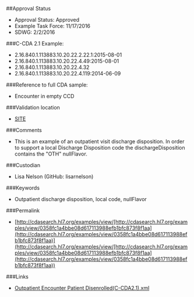 ##Approval Status 

* Approval Status: Approved
* Example Task Force: 11/17/2016
* SDWG: 2/2/2016

###C-CDA 2.1 Example: 

* 2.16.840.1.113883.10.20.22.2.22.1:2015-08-01
* 2.16.840.1.113883.10.20.22.4.49:2015-08-01
* 2.16.840.1.113883.10.20.22.4.32
* 2.16.840.1.113883.10.20.22.4.119:2014-06-09

###Reference to full CDA sample:
* Encounter in empty CCD


###Validation location

* [SITE](https://sitenv.org/c-cda-validator)


###Comments

* This is an example of an outpatient visit discharge disposition. In order to support a local Discharge Disposition code the dischargeDisposition contains the "OTH" nullFlavor.

###Custodian

* Lisa Nelson (GitHub: lisarnelson)



###Keywords

* Outpatient discharge disposition, local code, nullFlavor


###Permalink 

* [http://cdasearch.hl7.org/examples/view/[http://cdasearch.hl7.org/examples/view/0358fc1a4bbe08d617113988efb1bfc873f8f1aa](http://cdasearch.hl7.org/examples/view/0358fc1a4bbe08d617113988efb1bfc873f8f1aa)](http://cdasearch.hl7.org/examples/view/[http://cdasearch.hl7.org/examples/view/0358fc1a4bbe08d617113988efb1bfc873f8f1aa](http://cdasearch.hl7.org/examples/view/0358fc1a4bbe08d617113988efb1bfc873f8f1aa))

###Links 

* [Outpatient Encounter Patient Disenrolled(C-CDA2.1).xml](https://github.com/HL7/C-CDA-Examples/tree/master/Encounters/Outpatient%20Encounter%20Patient%20Disenrolled/Outpatient%20Encounter%20Patient%20Disenrolled%28C-CDA2.1%29.xml)
